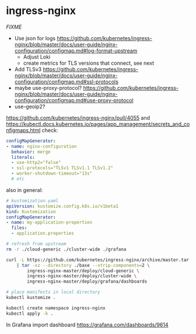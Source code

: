 # ingress-nginx

*FIXME*
- Use json for logs https://github.com/kubernetes/ingress-nginx/blob/master/docs/user-guide/nginx-configuration/configmap.md#log-format-upstream
    - Adjust Loki
    - create metrics for TLS versions that connect, see next
- Add TLSv3 https://github.com/kubernetes/ingress-nginx/blob/master/docs/user-guide/nginx-configuration/configmap.md#ssl-protocols
- maybe use-proxy-protocol? https://github.com/kubernetes/ingress-nginx/blob/master/docs/user-guide/nginx-configuration/configmap.md#use-proxy-protocol
- use-geoip2?

https://github.com/kubernetes/ingress-nginx/pull/4055
and https://kubectl.docs.kubernetes.io/pages/app_management/secrets_and_configmaps.html
check:
```yaml
configMapGenerator:
- name: nginx-configuration
  behavior: merge
  literals:
  - use-http2="false"
  - ssl-protocols="TLSv1 TLSv1.1 TLSv1.2"
  - worker-shutdown-timeout="13s"
  # etc
```
also in general:
```yaml
# kustomization.yaml
apiVersion: kustomize.config.k8s.io/v1beta1
kind: Kustomization
configMapGenerator:
- name: my-application-properties
  files:
  - application.properties
```


```bash
# refresh from upstream
rm -r ./cloud-generic ./cluster-wide ./grafana

curl -L https://github.com/kubernetes/ingress-nginx/archive/master.tar.gz \
    | tar -xz --directory ./base --strip-components=2 \
        ingress-nginx-master/deploy/cloud-generic \
        ingress-nginx-master/deploy/cluster-wide \
        ingress-nginx-master/deploy/grafana/dashboards

# place manifests in local directory
kubectl kustomize .

kubectl create namespace ingress-nginx
kubectl apply -k .
```

In Grafana import dashboard https://grafana.com/dashboards/9614
